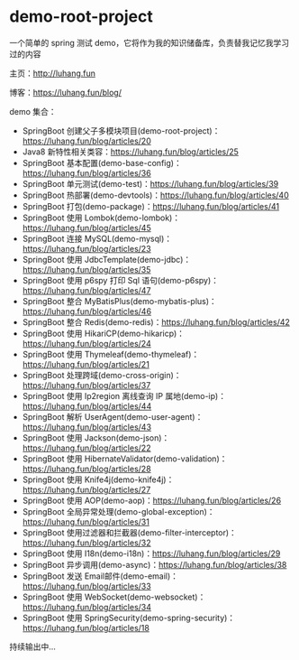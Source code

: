 # demo-root-project
一个简单的 spring 测试 demo，它将作为我的知识储备库，负责替我记忆我学习过的内容

主页：http://luhang.fun

博客：https://luhang.fun/blog/

demo 集合：
- SpringBoot 创建父子多模块项目(demo-root-project)：https://luhang.fun/blog/articles/20
- Java8 新特性相关类容：https://luhang.fun/blog/articles/25
- SpringBoot 基本配置(demo-base-config)：https://luhang.fun/blog/articles/36
- SpringBoot 单元测试(demo-test)：https://luhang.fun/blog/articles/39
- SpringBoot 热部署(demo-devtools)：https://luhang.fun/blog/articles/40
- SpringBoot 打包(demo-package)：https://luhang.fun/blog/articles/41
- SpringBoot 使用 Lombok(demo-lombok)：https://luhang.fun/blog/articles/45
- SpringBoot 连接 MySQL(demo-mysql)：https://luhang.fun/blog/articles/23
- SpringBoot 使用 JdbcTemplate(demo-jdbc)：https://luhang.fun/blog/articles/35
- SpringBoot 使用 p6spy 打印 Sql 语句(demo-p6spy)：https://luhang.fun/blog/articles/47
- SpringBoot 整合 MyBatisPlus(demo-mybatis-plus)：https://luhang.fun/blog/articles/46
- SpringBoot 整合 Redis(demo-redis)：https://luhang.fun/blog/articles/42
- SpringBoot 使用 HikariCP(demo-hikaricp)：https://luhang.fun/blog/articles/24
- SpringBoot 使用 Thymeleaf(demo-thymeleaf)：https://luhang.fun/blog/articles/21
- SpringBoot 处理跨域(demo-cross-origin)：https://luhang.fun/blog/articles/37
- SpringBoot 使用 Ip2region 离线查询 IP 属地(demo-ip)：https://luhang.fun/blog/articles/44
- SpringBoot 解析 UserAgent(demo-user-agent)：https://luhang.fun/blog/articles/43
- SpringBoot 使用 Jackson(demo-json)：https://luhang.fun/blog/articles/22
- SpringBoot 使用 HibernateValidator(demo-validation)：https://luhang.fun/blog/articles/28
- SpringBoot 使用 Knife4j(demo-knife4j)：https://luhang.fun/blog/articles/27
- SpringBoot 使用 AOP(demo-aop)：https://luhang.fun/blog/articles/26
- SpringBoot 全局异常处理(demo-global-exception)：https://luhang.fun/blog/articles/31
- SpringBoot 使用过滤器和拦截器(demo-filter-interceptor)：https://luhang.fun/blog/articles/32
- SpringBoot 使用 I18n(demo-i18n)：https://luhang.fun/blog/articles/29
- SpringBoot 异步调用(demo-async)：https://luhang.fun/blog/articles/38
- SpringBoot 发送 Email邮件(demo-email)：https://luhang.fun/blog/articles/33
- SpringBoot 使用 WebSocket(demo-websocket)：https://luhang.fun/blog/articles/34
- SpringBoot 使用 SpringSecurity(demo-spring-security)：https://luhang.fun/blog/articles/18

持续输出中...